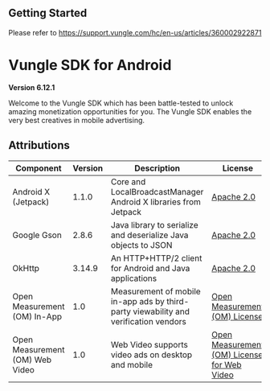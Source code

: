 ## Getting Started
Please refer to https://support.vungle.com/hc/en-us/articles/360002922871

Vungle SDK for Android
=======================

**Version 6.12.1**

Welcome to the Vungle SDK which has been battle-tested to unlock amazing monetization opportunities for you. The Vungle SDK enables the very best creatives in mobile advertising.
 
## Attributions
| Component                       | Version | Description                                                                               | License                                                                                            |
|---------------------------------|---------|-------------------------------------------------------------------------------------------|----------------------------------------------------------------------------------------------------|
| Android X (Jetpack)             | 1.1.0   | Core and LocalBroadcastManager Android X libraries from Jetpack                           | [Apache 2.0](https://www.apache.org/licenses/LICENSE-2.0)                                          |
| Google Gson                     | 2.8.6   | Java library to serialize and deserialize Java objects to JSON                            | [Apache 2.0](https://www.apache.org/licenses/LICENSE-2.0)                                          |
| OkHttp                          | 3.14.9  | An HTTP+HTTP/2 client for Android and Java applications                                   | [Apache 2.0](https://www.apache.org/licenses/LICENSE-2.0)                                          |
| Open Measurement (OM) In-App    | 1.0     | Measurement of mobile in-app ads by third-party viewability and verification vendors      | [Open Measurement (OM) License](https://s3-us-west-2.amazonaws.com/omsdk-files/docs/OMLICENSE.pdf) |
| Open Measurement (OM) Web Video | 1.0     | Web Video supports video ads on desktop and mobile                                        | [Open Measurement (OM) License for Web Video](https://tools.iabtechlab.com/assets/WebLicense.pdf)  |